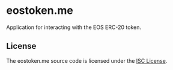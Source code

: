 # eostoken.me

Application for interacting with the EOS ERC-20 token.

## License

The eostoken.me source code is licensed under the [ISC License](LICENSE.md).
